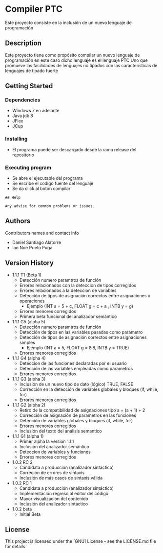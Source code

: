 # Compiler PTC

Este proyecto consiste en la inclusión de un nuevo lenguaje de programación

## Description

Este proyecto tiene como propósito compilar un nuevo lenguaje
de programación en este caso dicho lenguaje es el lenguaje PTC
Uno que promueve las facilidades de lenguajes no tipados con las
características de lenguajes de tipado fuerte 

## Getting Started

### Dependencies

* Windows 7 en adelante
* Java jdk 8
* JFlex
* JCup

### Installing

* El programa puede ser descargado desde la rama release del repositorio

### Executing program

* Se abre el ejecutable del programa
* Se escribe el codigo fuente del lenguaje
* Se da click al boton compilar
```
## Help

Any advise for common problems or issues.
```

## Authors

Contributors names and contact info

* Daniel Santiago Alatorre 
* Ian Noe Prieto Puga

## Version History
* 1.1.1 T1 (Beta 1)
    * Detección numero paramtros de función
    * Errores relacionados con la deteccion de tipos corregidos
    * Errores relacionados a la deteccion de variables
    * Detección de tipos de asignación correctos entre asignaciones u operaciones
        * Ejemplo (INT a = 5 + c, FLOAT g = c  + a , INTB y = g)
    * Errores menores corregidos 
    * Primera beta funcional del analizador semántico
* 1.1.1 G5 (alpha 5)
    * Detección numero paramtros de función
    * Detección de tipos en las variables pasadas como parametro
    * Detección de tipos de asignación correctos entre asignaciones simples
        * Ejemplo (INT a = 5, FLOAT g = 8.8, INTB y = TRUE)
    * Errores menores corregidos 
* 1.1.1 G4 (alpha 4)
    * Deteccion de las funciones declaradas por el usuario
    * Detección de las variables empleadas como parametros
    * Errores menores corregidos 
* 1.1.1 G3 (alpha 3)
    * Inclusión de un nuevo tipo de dato (lógico) TRUE, FALSE
    * Corrección en la detección de variables globales y bloques (if, while, for)
    * Errores menores corregidos 
* 1.1.1 G2 (alpha 2)
    * Retiro de la compatibilidad de asignaciones tipo a = (a + 1) + 2
    * Corrección de asignación de parametros en las funciones
    * Detección de variables globales y bloques (if, while, for)
    * Errores menores corregidos 
    * Inclusión del texto del análisis semantico
* 1.1.1 G1 (alpha 1)
    * Primer alpha la version 1.1.1
    * Inclusión del analizador semántico 
    * Deteccion de variables y funciones
    * Errores menores corregidos 
* 1.0.2 RC 2
    * Candidata a producción (analizador sintáctico)
    * Correción de errores de sintaxis 
    * Inclusión de más casos de sintaxis válida
* 1.0.2 RC 1
    * Candidata a producción (analizador sintáctico)
    * Implementación regreso al editor del código
    * Mayor visualización del contenido
    * Inclusión del analizador sintáctico
* 1.0.2 beta
    * Initial Beta

## License

This project is licensed under the [GNU] License - see the LICENSE.md file for details
